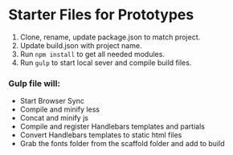 # Starter Files for Prototypes

1. Clone, rename, update package.json to match project.  
2. Update build.json with project name.
3. Run `npm install` to get all needed modules.
4. Run `gulp` to start local sever and compile build files.



### Gulp file will:
* Start Browser Sync 
* Compile and minify less
* Concat and minify js
* Compile and register Handlebars templates and partials
* Convert Handlebars templates to static html files
* Grab the fonts folder from the scaffold folder and add to build